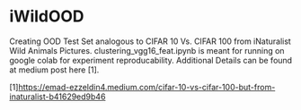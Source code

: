 # iWildOOD
Creating OOD Test Set analogous to CIFAR 10 Vs. CIFAR 100 from iNaturalist Wild Animals Pictures. clustering_vgg16_feat.ipynb is meant for running on google colab for experiment reproducability. Additional Details can be found at medium post here [1].


[1]https://emad-ezzeldin4.medium.com/cifar-10-vs-cifar-100-but-from-inaturalist-b41629ed9b46 
